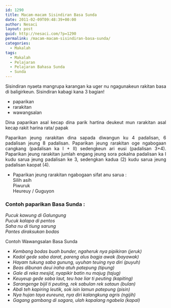 ```yaml
---
id: 1290
title: Macam-macam Sisindiran Basa Sunda
date: 2011-02-09T09:48:39+00:00
author: Nesaci
layout: post
guid: http://nesaci.com/?p=1290
permalink: /macam-macam-sisindiran-basa-sunda/
categories:
  - Makalah
tags:
  - Makalah
  - Pelajaran
  - Pelajaran Bahasa Sunda
  - Sunda
---
```

<p style="text-align: justify;">
  Sisindiran nyaeta mangrupa karangan ka uger nu ngagunakeun rakitan basa di baligirkeun. Sisindiran kabagi kana 3 bagian!
</p>

  * paparikan
  * rarakitan
  * wawangsalan

<p style="text-align: justify;">
  Dina paparikan asal kecap dina parik hartina deukeut mun rarakitan asal kecap rakit harina rata/ papak
</p>

<p style="text-align: justify;">
  Paparikan jeung rarakitan dina sapada diwangun ku 4 padalisan, 6 padalisan jeung 8 padalisan. Paparikan jeung rarakitan oge ngabogaan cangkang (padalisan ka I + II) sedengkeun ari eusi (padalisan 3+4). Paparikan jeung rarakitan jumlah engang jeung sora pokalna padalisan ka I kudu sarua jeung padalisan ke 3, sedengkan kadua (2) kudu sarua jeung padalisan kaopat (4).
</p>

  * Paparikan jeung rarakitan ngabogaan sifat anu sarua :  
    Silih asih  
    Piwuruk  
    Heureuy / Guguyon

<h3 style="text-align: justify;">
  Contoh paparikan Basa Sunda :
</h3>

_Pucuk kawung di Galungung_  
 _Pucuk kalapa di pentos_  
 _Saha nu di tiung sarung_  
 _Pantes diraksukan bodas_

<p style="text-align: justify;">
  Contoh Wawangsalan Basa Sunda
</p>

  * _Kembang bodas buah bunder, ngaheruk nya pipikiran (jeruk)_
  * _Kadal gede saba darat, pareng alus bagja awak (bayawak)_
  * _Hayam tukung saba gunung, uyuhan teuing nya diri (puyuh)_
  * _Beas dibunan deui iraha atuh patepung (tipung)_
  * _Gale di reka mesjid, nyapikir batin nu majug (tajug)_
  * _Keuyeup gede saba laut, teu hae liar ti peuting (kapiting)_
  * _Sarangenge bijil ti peuting, rek sabulan rek sataun (bulan)_
  * _Abdi teh kapiring leutik, sok isin lamun patepung (pisin)_
  * _Nya hujan taya eureuna, nya diri kalangkung agris (ngijih)_
  * _Gagang gambang di sagara, ulah kapalang ngabela (kapal)_